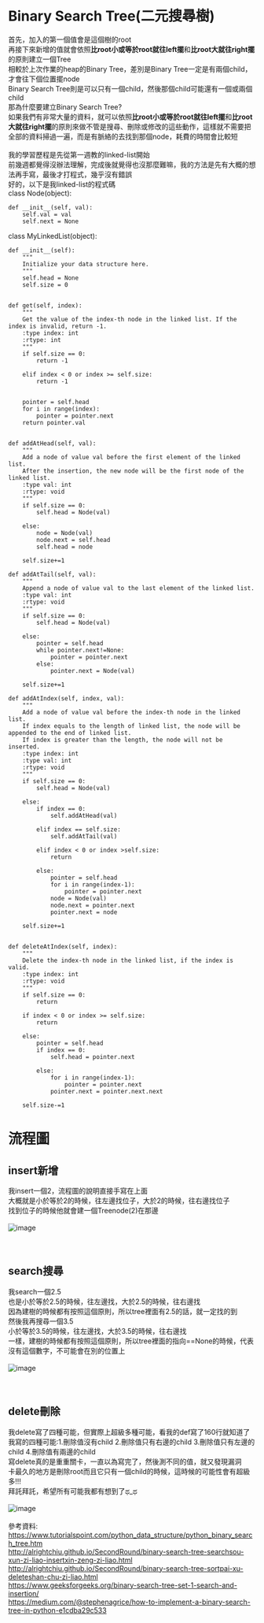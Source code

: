 Binary Search Tree(二元搜尋樹)
=
首先，加入的第一個值會是這個樹的root<br>
再接下來新增的值就會依照**比root小或等於root就往left擺**和**比root大就往right擺**的原則建立一個Tree<br>
相較於上次作業的heap的Binary Tree，差別是Binary Tree一定是有兩個child，才會往下個位置擺node<br>
Binary Search Tree則是可以只有一個child，然後那個child可能還有一個或兩個child<br>
那為什麼要建立Binary Search Tree?<br>
如果我們有非常大量的資料，就可以依照**比root小或等於root就往left擺**和**比root大就往right擺**的原則來做不管是搜尋、刪除或修改的這些動作，這樣就不需要把全部的資料掃過一遍，而是有脈絡的去找到那個node，耗費的時間會比較短<br>
<br>
我的學習歷程是先從第一週教的linked-list開始<br>
前幾週都覺得沒辦法理解，完成後就覺得也沒那麼難嘛，我的方法是先有大概的想法再手寫，最後才打程式，幾乎沒有錯誤<br>
好的，以下是我linked-list的程式碼<br>
class Node(object):

    def __init__(self, val):
        self.val = val
        self.next = None

class MyLinkedList(object):

    def __init__(self):
        """
        Initialize your data structure here.
        """
        self.head = None
        self.size = 0


    def get(self, index):
        """
        Get the value of the index-th node in the linked list. If the index is invalid, return -1.
        :type index: int
        :rtype: int
        """
        if self.size == 0:
            return -1
        
        elif index < 0 or index >= self.size:
            return -1
        

        pointer = self.head
        for i in range(index):
            pointer = pointer.next
        return pointer.val


    def addAtHead(self, val):
        """
        Add a node of value val before the first element of the linked list.
        After the insertion, the new node will be the first node of the linked list.
        :type val: int
        :rtype: void
        """
        if self.size == 0:
            self.head = Node(val)
        
        else:
            node = Node(val)
            node.next = self.head
            self.head = node
            
        self.size+=1
   
    def addAtTail(self, val):
        """
        Append a node of value val to the last element of the linked list.
        :type val: int
        :rtype: void
        """
        if self.size == 0:
            self.head = Node(val)
        
        else:
            pointer = self.head
            while pointer.next!=None:
                pointer = pointer.next
            else:
                pointer.next = Node(val)
                
        self.size+=1

    def addAtIndex(self, index, val):
        """
        Add a node of value val before the index-th node in the linked list.
        If index equals to the length of linked list, the node will be appended to the end of linked list.
        If index is greater than the length, the node will not be inserted.
        :type index: int
        :type val: int
        :rtype: void
        """
        if self.size == 0:
            self.head = Node(val)
            
        else:
            if index == 0:
                self.addAtHead(val)
                
            elif index == self.size:
                self.addAtTail(val)
                
            elif index < 0 or index >self.size:
                return
            
            else:
                pointer = self.head
                for i in range(index-1):
                    pointer = pointer.next
                node = Node(val)
                node.next = pointer.next
                pointer.next = node
                
        self.size+=1
       

    def deleteAtIndex(self, index):
        """
        Delete the index-th node in the linked list, if the index is valid.
        :type index: int
        :rtype: void
        """
        if self.size == 0:
            return
        
        if index < 0 or index >= self.size:
            return
        
        else:
            pointer = self.head
            if index == 0:
                self.head = pointer.next
                
            else:
                for i in range(index-1):
                    pointer = pointer.next
                pointer.next = pointer.next.next

        self.size-=1
        
流程圖<br>
=

insert新增<br>
-
我insert一個2，流程圖的說明直接手寫在上面<br>
大概就是小於等於2的時候，往左邊找位子，大於2的時候，往右邊找位子<br>
找到位子的時候他就會建一個Treenode(2)在那邊<br>
<br>
![image](https://github.com/yunghsin615/little_sun/blob/master/CodeSignal/Python/insert.jpg)
<br>
<br>
<br>

search搜尋<br>
-
我search一個2.5<br>
也是小於等於2.5的時候，往左邊找，大於2.5的時候，往右邊找<br>
因為建樹的時候都有按照這個原則，所以tree裡面有2.5的話，就一定找的到<br>
然後我再搜尋一個3.5<br>
小於等於3.5的時候，往左邊找，大於3.5的時候，往右邊找<br>
一樣，建樹的時候都有按照這個原則，所以tree裡面的指向==None的時候，代表沒有這個數字，不可能會在別的位置上<br>
<br>
![image](https://github.com/yunghsin615/little_sun/blob/master/CodeSignal/Python/search.jpg)
<br>
<br>
<br>

delete刪除<br>
-
我delete寫了四種可能，但實際上超級多種可能，看我的def寫了160行就知道了<br>
我寫的四種可能:1.刪除值沒有child 2.刪除值只有右邊的child 3.刪除值只有左邊的child 4.刪除值有兩邊的child<br>
寫delete真的是重重關卡，一直以為寫完了，然後測不同的值，就又發現漏洞<br>
卡最久的地方是刪除root而且它只有一個child的時候，這時候的可能性會有超級多!!!<br>
拜託拜託，希望所有可能我都有想到了ಥ_ಥ<br>
<br>
![image](https://github.com/yunghsin615/little_sun/blob/master/CodeSignal/Python/delete.jpg)
<br>
<br>
參考資料:<br>
https://www.tutorialspoint.com/python_data_structure/python_binary_search_tree.htm<br>
http://alrightchiu.github.io/SecondRound/binary-search-tree-searchsou-xun-zi-liao-insertxin-zeng-zi-liao.html<br>
http://alrightchiu.github.io/SecondRound/binary-search-tree-sortpai-xu-deleteshan-chu-zi-liao.html<br>
https://www.geeksforgeeks.org/binary-search-tree-set-1-search-and-insertion/<br>
https://medium.com/@stephenagrice/how-to-implement-a-binary-search-tree-in-python-e1cdba29c533<br>
